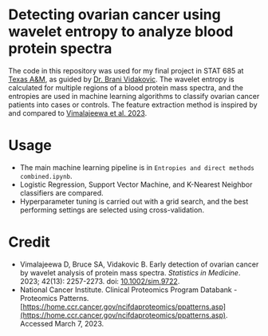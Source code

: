 # Detecting ovarian cancer using wavelet entropy to analyze blood protein spectra

The code in this repository was used for my final project in STAT 685 at [Texas A&M](https://stat.tamu.edu), as guided by [Dr. Brani Vidakovic](https://people.tamu.edu/~brani/). The wavelet entropy is calculated for multiple regions of a blood protein mass spectra, and the entropies are used in machine learning algorithms to classify ovarian cancer patients into cases or controls. The feature extraction method is inspired by and compared to [Vimalajeewa et al. 2023](https://doi.org/10.1002/sim.9722).

# Usage

- The main machine learning pipeline is in `Entropies and direct methods combined.ipynb`. 
- Logistic Regression, Support Vector Machine, and K-Nearest Neighbor classifiers are compared. 
- Hyperparameter tuning is carried out with a grid search, and the best performing settings are selected using cross-validation.

# Credit

- Vimalajeewa D, Bruce SA, Vidakovic B. Early detection of ovarian cancer by wavelet analysis of protein mass spectra. _Statistics in Medicine_. 2023; 42(13): 2257-2273. doi: [10.1002/sim.9722](https://doi.org/10.1002/sim.9722).
- National Cancer Institute. Clinical Proteomics Program Databank - Proteomics Patterns. [https://home.ccr.cancer.gov/ncifdaproteomics/ppatterns.asp](https://home.ccr.cancer.gov/ncifdaproteomics/ppatterns.asp). Accessed March 7, 2023.
